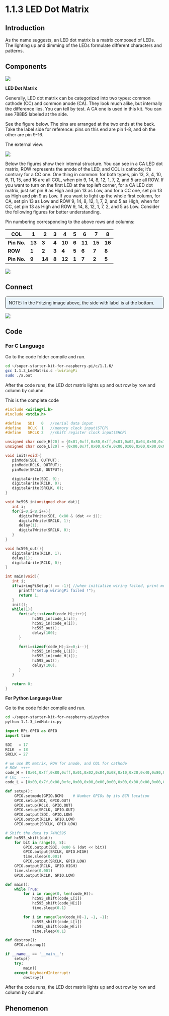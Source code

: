 # 1.1.3 LED Dot Matrix

## Introduction

As the name suggests, an LED dot matrix is a matrix composed of LEDs. The lighting up and dimming of the LEDs formulate different characters and patterns.

## Components

![](./img/list_dot.png)

**LED Dot Matrix**

Generally, LED dot matrix can be categorized into two types: common cathode (CC) and common anode (CA). They look much alike, but internally the difference lies. You can tell by test. A CA one is used in this kit. You can see 788BS labeled at the side. 

See the figure below. The pins are arranged at the two ends at the back. Take the label side for reference: pins on this end are pin 1-8, and oh the other are pin 9-16.

The external view:

![](./img/image84.png)

Below the figures show their internal structure. You can see in a CA LED dot matrix, ROW represents the anode of the LED, and COL is cathode; it’s contrary for a CC one. One thing in common: for both types, pin 13, 3, 4, 10, 6, 11, 15, and 16 are all COL, when pin 9, 14, 8, 12, 1, 7, 2, and 5 are all ROW. If you want to turn on the first LED at the top left corner, for a CA LED dot matrix, just set pin 9 as High and pin 13 as Low, and for a CC one, set pin 13 as High and pin 9 as Low. If you want to light up the whole first column, for CA, set pin 13 as Low and ROW 9, 14, 8, 12, 1, 7, 2, and 5 as High, when for CC, set pin 13 as High and ROW 9, 14, 8, 12, 1, 7, 2, and 5 as Low. Consider the following figures for better understanding.

Pin numbering corresponding to the above rows and columns:

| **COL**     | **1**  | **2**  | **3** | **4**  | **5** | **6**  | **7**  | **8**  |
| ----------- | ------ | ------ | ----- | ------ | ----- | ------ | ------ | ------ |
| **Pin No.** | **13** | **3**  | **4** | **10** | **6** | **11** | **15** | **16** |
| **ROW**     | **1**  | **2**  | **3** | **4**  | **5** | **6**  | **7**  | **8**  |
| **Pin No.** | **9**  | **14** | **8** | **12** | **1** | **7**  | **2**  | **5**  |

![](./img/schematic_dot.png)

## Connect

<div class="warning" style="background-color: #E7F2FA; color=#6AB0DE; padding: 10px; border: 1px solid #333; border-radius: 5px;">
    NOTE: In the Fritzing image above, the side with label is at the bottom.
</div>

![](./img/image90.png)

## Code

### For  C  Language 

Go to the code folder compile and run.

```sh
cd ~/super-starter-kit-for-raspberry-pi/c/1.1.6/
gcc 1.1.3_LedMatrix.c -lwiringPi
sudo ./a.out
```

After the code runs, the LED dot matrix lights up and out row by row and column by column.

This is the complete code

```c
#include <wiringPi.h>
#include <stdio.h>

#define   SDI   0   //serial data input
#define   RCLK  1   //memory clock input(STCP)
#define   SRCLK 2   //shift register clock input(SHCP)

unsigned char code_H[20] = {0x01,0xff,0x80,0xff,0x01,0x02,0x04,0x08,0x10,0x20,0x40,0x80,0xff,0xff,0xff,0xff,0xff,0xff,0xff,0xff};
unsigned char code_L[20] = {0x00,0x7f,0x00,0xfe,0x00,0x00,0x00,0x00,0x00,0x00,0x00,0x00,0xfe,0xfd,0xfb,0xf7,0xef,0xdf,0xbf,0x7f};

void init(void){
   pinMode(SDI, OUTPUT);
   pinMode(RCLK, OUTPUT);
   pinMode(SRCLK, OUTPUT);

   digitalWrite(SDI, 0);
   digitalWrite(RCLK, 0);
   digitalWrite(SRCLK, 0);
}

void hc595_in(unsigned char dat){
   int i;
   for(i=0;i<8;i++){
      digitalWrite(SDI, 0x80 & (dat << i));
      digitalWrite(SRCLK, 1);
      delay(1);
      digitalWrite(SRCLK, 0);
   }
}

void hc595_out(){
   digitalWrite(RCLK, 1);
   delay(1);
   digitalWrite(RCLK, 0);
}

int main(void){
   int i;
   if(wiringPiSetup() == -1){ //when initialize wiring failed, print message to screen
      printf("setup wiringPi failed !");
      return 1;
   }
   init();
   while(1){
      for(i=0;i<sizeof(code_H);i++){
            hc595_in(code_L[i]);
            hc595_in(code_H[i]);
            hc595_out();
            delay(100);
      }

      for(i=sizeof(code_H);i>=0;i--){
            hc595_in(code_L[i]);
            hc595_in(code_H[i]);
            hc595_out();
            delay(100);
      }
   }

   return 0;
}
```

**For  Python  Language User**

Go to the code folder compile and run.

```sh
cd ~/super-starter-kit-for-raspberry-pi/python
python 1.1.3_LedMatrix.py
```



```python
import RPi.GPIO as GPIO
import time

SDI   = 17
RCLK  = 18
SRCLK = 27

# we use BX matrix, ROW for anode, and COL for cathode
# ROW  ++++
code_H = [0x01,0xff,0x80,0xff,0x01,0x02,0x04,0x08,0x10,0x20,0x40,0x80,0xff,0xff,0xff,0xff,0xff,0xff,0xff,0xff]
# COL  ----
code_L = [0x00,0x7f,0x00,0xfe,0x00,0x00,0x00,0x00,0x00,0x00,0x00,0x00,0xfe,0xfd,0xfb,0xf7,0xef,0xdf,0xbf,0x7f]

def setup():
    GPIO.setmode(GPIO.BCM)    # Number GPIOs by its BCM location
    GPIO.setup(SDI, GPIO.OUT)
    GPIO.setup(RCLK, GPIO.OUT)
    GPIO.setup(SRCLK, GPIO.OUT)
    GPIO.output(SDI, GPIO.LOW)
    GPIO.output(RCLK, GPIO.LOW)
    GPIO.output(SRCLK, GPIO.LOW)

# Shift the data to 74HC595
def hc595_shift(dat):
    for bit in range(0, 8): 
        GPIO.output(SDI, 0x80 & (dat << bit))
        GPIO.output(SRCLK, GPIO.HIGH)
        time.sleep(0.001)
        GPIO.output(SRCLK, GPIO.LOW)
    GPIO.output(RCLK, GPIO.HIGH)
    time.sleep(0.001)
    GPIO.output(RCLK, GPIO.LOW)

def main():
    while True:
        for i in range(0, len(code_H)):
            hc595_shift(code_L[i])
            hc595_shift(code_H[i])
            time.sleep(0.1)

        for i in range(len(code_H)-1, -1, -1):
            hc595_shift(code_L[i])
            hc595_shift(code_H[i])
            time.sleep(0.1)

def destroy():
    GPIO.cleanup()

if __name__ == '__main__':
    setup()
    try:
        main()
    except KeyboardInterrupt:
        destroy()
```

After the code runs, the LED dot matrix lights up and out row by row and column by column.

## Phenomenon